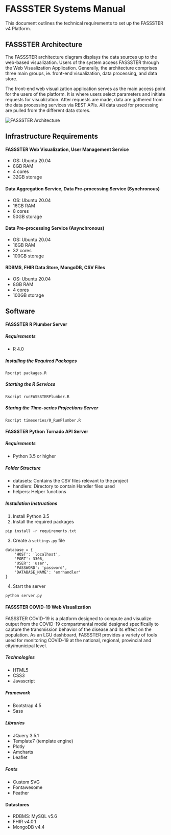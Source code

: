 # FASSSTER Systems Manual

This document outlines the technical requirements to set up the FASSSTER v4 Platform. 

## FASSSTER Architecture

<p>The FASSSTER architecture diagram displays the data sources up to the web-based visualization. Users of the system access FASSSTER through the Web Visualization Application. Generally, the architecture comprises three main groups, ie. front-end visualization, data processing, and data store.</p>
<p>The front-end web visualization application serves as the main access point for the users of the platform. It is where users select parameters and initiate requests for visualization. After requests are made, data are gathered from the data processing services via REST APIs. All data used for processing are pulled from the different data stores.
</p>

![FASSSTER Architecture](https://i.imgur.com/HIHgtBg.png)

## Infrastructure Requirements

#### FASSSTER Web Visualization, User Management Service
- OS: Ubuntu 20.04
- 8GB RAM
- 4 cores
- 32GB storage

#### Data Aggregation Service, Data Pre-processing Service (Synchronous)
- OS: Ubuntu 20.04
- 16GB RAM
- 8 cores
- 50GB storage

#### Data Pre-processing Service (Asynchronous)
- OS: Ubuntu 20.04
- 16GB RAM
- 32 cores
- 100GB storage

#### RDBMS, FHIR Data Store, MongoDB, CSV Files
- OS: Ubuntu 20.04
- 8GB RAM
- 4 cores
- 100GB storage

## Software

#### FASSSTER R Plumber Server

##### Requirements

- R 4.0

##### Installing the Required Packages
```
Rscript packages.R
```

##### Starting the R Services
```
Rscript runFASSSTERPlumber.R
```

##### Staring the Time-series Projections Server
```
Rscript timeseries/0_RunPlumber.R
```

#### FASSSTER Python Tornado API Server

##### Requirements

- Python 3.5 or higher

##### Folder Structure

- datasets: Contains the CSV files relevant to the project
- handlers: Directory to contain Handler files used
- helpers: Helper functions

##### Installation Instructions

1. Install Python 3.5
2. Install the required packages
```
pip install -r requirements.txt
```
3. Create a `settings.py` file
```
database = {
    'HOST': 'localhost',
    'PORT': 3306,
    'USER': 'user',
    'PASSWORD': 'password',
    'DATABASE_NAME': 'emrhandler'
}
```
4. Start the server
```
python server.py
```

#### FASSSTER COVID-19 Web Visualization

FASSSTER COVID-19 is a platform designed to compute and visualize output from the COVID-19 compartmental model designed specifically to capture the transmission behavior of the disease and its effect on the population. As an LGU dashboard, FASSSTER provides a variety of tools used for monitoring COVID-19 at the national, regional, provincial and city/municipal level.

##### Technologies

- HTML5
- CSS3
- Javascript

##### Framework

- Bootstrap 4.5
- Sass

##### Libraries

- JQuery 3.5.1
- Template7 (template engine)
- Plotly
- Amcharts
- Leaflet

##### Fonts

- Custom SVG
- Fontawesome
- Feather

#### Datastores

- RDBMS: MySQL v5.6
- FHIR v4.0.1
- MongoDB v4.4
